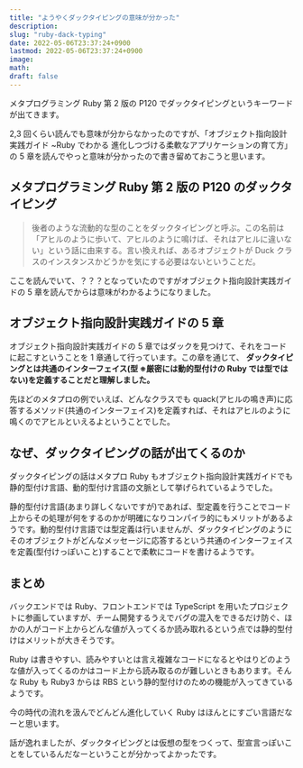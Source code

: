 ```yaml
---
title: "ようやくダックタイピングの意味が分かった"
description:
slug: "ruby-dack-typing"
date: 2022-05-06T23:37:24+0900
lastmod: 2022-05-06T23:37:24+0900
image:
math:
draft: false
---
```


メタプログラミング Ruby 第 2 版の P120 でダックタイピングというキーワードが出てきます。

2,3 回くらい読んでも意味が分からなかったのですが、「オブジェクト指向設計実践ガイド ~Ruby でわかる 進化しつづける柔軟なアプリケーションの育て方」の 5 章を読んでやっと意味が分かったので書き留めておこうと思います。

## メタプログラミング Ruby 第 2 版の P120 のダックタイピング

> 後者のような流動的な型のことをダックタイピングと呼ぶ。この名前は「アヒルのように歩いて、アヒルのように鳴けば、それはアヒルに違いない」という話に由来する。言い換えれば、あるオブジェクトが Duck クラスのインスタンスかどうかを気にする必要はないということだ。

ここを読んでいて、？？？となっていたのですがオブジェクト指向設計実践ガイドの 5 章を読んでからは意味がわかるようになりました。

## オブジェクト指向設計実践ガイドの 5 章

オブジェクト指向設計実践ガイドの 5 章ではダックを見つけて、それをコードに起こすということを 1 章通して行っています。この章を通じて、 **ダックタイピングとは共通のインターフェイス(型 ※厳密には動的型付けの Ruby では型ではない)を定義することだと理解しました。**

先ほどのメタプロの例でいえば、どんなクラスでも quack(アヒルの鳴き声)に応答するメソッド(共通のインターフェイス)を定義すれば、それはアヒルのように鳴くのでアヒルといえるよということでした。

## なぜ、ダックタイピングの話が出てくるのか

ダックタイピングの話はメタプロ Ruby もオブジェクト指向設計実践ガイドでも静的型付け言語、動的型付け言語の文脈として挙げられているようでした。

静的型付け言語(あまり詳しくないですが)であれば、型定義を行うことでコード上からその処理が何をするのかが明確になりコンパイラ的にもメリットがあるようです。動的型付け言語では型定義は行いませんが、ダックタイピングのようにそのオブジェクトがどんなメッセージに応答するという共通のインターフェイスを定義(型付けっぽいこと)することで柔軟にコードを書けるようです。

## まとめ

バックエンドでは Ruby、フロントエンドでは TypeScript を用いたプロジェクトに参画していますが、チーム開発するうえでバグの混入をできるだけ防ぐ、ほかの人がコード上からどんな値が入ってくるか読み取れるという点では静的型付けはメリットが大きそうです。

Ruby は書きやすい、読みやすいとは言え複雑なコードになるとやはりどのような値が入ってくるのかはコード上から読み取るのが難しいときもあります。そんな Ruby も Ruby3 からは RBS という静的型付けのための機能が入ってきているようです。

今の時代の流れを汲んでどんどん進化していく Ruby はほんとにすごい言語だなーと思います。

話が逸れましたが、ダックタイピングとは仮想の型をつくって、型宣言っぽいことをしているんだなーということが分かってよかったです。
